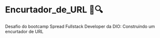 # Encurtador_de_URL 🔗🔍
Desafio do bootcamp Spread Fullstack Developer da DIO: Construindo um encurtador de URL 
